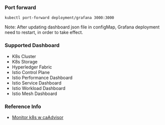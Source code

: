 ### Port forward

```shell
kubectl port-forward deployment/grafana 3000:3000
```

Note: After updating dashboard json file in configMap, Grafana deployment need to restart, in order to take effect.

### Supported Dashboard
- K8s Cluster
- K8s Storage
- Hyperledger Fabric
- Istio Control Plane
- Istio Performance Dashboard
- Istio Service Dashboard
- Istio Workload Dashboard
- Istio Mesh Dashboard

### Reference Info
- [Monitor k8s w caAdvisor](https://blog.freshtracks.io/a-deep-dive-into-kubernetes-metrics-b190cc97f0f6)
